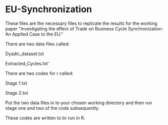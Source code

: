 # EU-Synchronization

These files are the necessary files to replicate the results for the working paper "Investigating the effect of Trade on Business Cycle Synchronization: An Applied Case to the EU."

There are two data files called: 

Dyadic_dataset.txt

Extracted_Cycles.txt'

There are two codes for r called:

Stage 1.txt

Stage 2.txt

Put the two data files in to your chosen working directory and then run stage one and two of the code subsequently.

These codes are written to br run in R.

